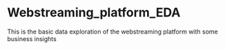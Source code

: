 # Webstreaming_platform_EDA
This is the basic data exploration of the webstreaming platform with some business insights
